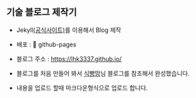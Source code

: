 ## 기술 블로그 제작기

- Jekyll[(공식사이트)](https://jekyllrb-ko.github.io/)를 이용해서 Blog 제작

- 배포 : 🚀 github-pages

- 블로그 주소 : https://lhk3337.github.io/

- 블로그를 처음 만들어 봐서 [식빵맘](https://ansohxxn.github.io/blog/i-made-my-blog/)님 블로그를 참조해서 완성했습니다.

- 내용을 업로드 할때 마크다운형식으로 업로드 합니다.
